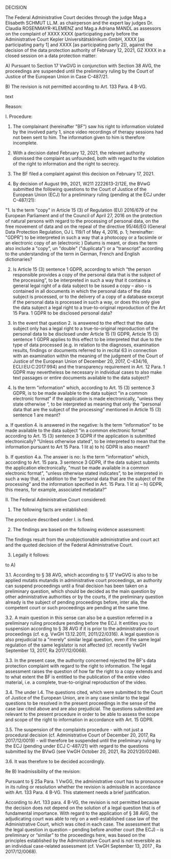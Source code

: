 DECISION

The Federal Administrative Court decides through the judge Mag.a Elisabeth SCHMUT LL.M. as chairperson and the expert lay judges Dr. Claudia ROSENMAYR-KLEMENZ and Mag.a Adriana MANDL as assessors on the complaint of XXXX XXXX (participating party before the Administrative Court Kepler Universitätsklinikum GmbH, XXXX \[as participating party 1\] and XXXX \[as participating party 2\]), against the decision of the data protection authority of February 12, 2021, GZ XXXX in a closed session on a data protection matter:

A) Pursuant to Section 17 VwGVG in conjunction with Section 38 AVG, the proceedings are suspended until the preliminary ruling by the Court of Justice of the European Union in Case C-487/21.

B) The revision is not permitted according to Art. 133 Para. 4 B-VG.

text

Reason:

I. Procedure:

1. The complainant (hereinafter "BF") saw his right to information violated by the involved party 1, since video recordings of therapy sessions had not been sent to him. The information given to him is therefore incomplete.

2. With a decision dated February 12, 2021, the relevant authority dismissed the complaint as unfounded, both with regard to the violation of the right to information and the right to secrecy.

3. The BF filed a complaint against this decision on February 17, 2021.

4. By decision of August 9th, 2021, W211 2222613-2/12E, the BVwG submitted the following questions to the Court of Justice of the European Union (ECJ) for a preliminary ruling (pending at the ECJ under C-487/21):

"1. Is the term "copy" in Article 15 (3) of Regulation (EU) 2016/679 of the European Parliament and of the Council of April 27, 2016 on the protection of natural persons with regard to the processing of personal data, on the free movement of data and on the repeal of the directive 95/46/EG (General Data Protection Regulation, OJ L 119/1 of May 4, 2016, p. 1; hereinafter: "GDPR") to be interpreted in such a way that a photocopy or a facsimile or an electronic copy of an (electronic ) Datums is meant, or does the term also include a "copy", un "double" ("duplicata") or a "transcript" according to the understanding of the term in German, French and English dictionaries?

2. Is Article 15 (3) sentence 1 GDPR, according to which “the person responsible provides a copy of the personal data that is the subject of the processing”, to be interpreted in such a way that it contains a general legal right of a data subject to be issued a copy – also - is contained in all documents in which the personal data of the data subject is processed, or to the delivery of a copy of a database excerpt if the personal data is processed in such a way, or does this only give the data subject a legal right to a true-to-original reproduction of the Art 15 Para. 1 GDPR to be disclosed personal data?

3. In the event that question 2. is answered to the effect that the data subject only has a legal right to a true-to-original reproduction of the personal data to be disclosed under Article 15 (1) GDPR, Article 15 (3) sentence 1 GDPR applies to this effect to be interpreted that due to the type of data processed (e.g. in relation to the diagnoses, examination results, findings or documents referred to in recital 63 in connection with an examination within the meaning of the judgment of the Court of Justice of the European Union of December 20, 2017, C-434/16, ECLI:EU:C:2017:994) and the transparency requirement in Art. 12 Para. 1 GDPR may nevertheless be necessary in individual cases to also make text passages or entire documents available to the data subject?

4. Is the term "information" which, according to Art. 15 (3) sentence 3 GDPR, is to be made available to the data subject "in a common electronic format" if the application is made electronically, "unless they state otherwise “, to be interpreted as meaning that only the “personal data that are the subject of the processing” mentioned in Article 15 (3) sentence 1 are meant?

a. If question 4. is answered in the negative: Is the term “information” to be made available to the data subject “in a common electronic format” according to Art. 15 (3) sentence 3 GDPR if the application is submitted electronically? "Unless otherwise stated", to be interpreted to mean that the information pursuant to Art 15 Para. 1 lit a) to h) GDPR is also meant?

b. If question 4.a. The answer is no: Is the term "information" which, according to Art. 15 para. 3 sentence 3 GDPR, if the data subject submits the application electronically, "must be made available in a common electronic format", "unless otherwise stated indicates”, to be interpreted in such a way that, in addition to the “personal data that are the subject of the processing” and the information specified in Art. 15 Para. 1 lit a) – h) GDPR, this means, for example, associated metadata?”

II. The Federal Administrative Court considered:

1. The following facts are established:

The procedure described under I. is fixed.

2. The findings are based on the following evidence assessment:

The findings result from the unobjectionable administrative and court act and the quoted decision of the Federal Administrative Court.

3. Legally it follows:

to A)

3.1. According to § 38 AVG, which according to § 17 VwGVG is also to be applied mutatis mutandis in administrative court proceedings, an authority can suspend proceedings until a final decision has been taken on a preliminary question, which should be decided as the main question by other administrative authorities or by the courts, if the preliminary question already is the subject of pending proceedings before, inter alia, the competent court or such proceedings are pending at the same time.

3.2. A main question in this sense can also be a question referred in a preliminary ruling procedure pending before the ECJ. It entitles you to suspension according to § 38 AVG if it is prior to the administrative court proceedings (cf. e.g. VwGH 13.12.2011, 2011/22/0316). A legal question is also prejudicial to a "merely" similar legal question, even if the same legal regulation of the same legislator is not affected (cf. recently VwGH September 13, 2017, Ra 2017/12/0068).

3.3. In the present case, the authority concerned rejected the BF's data protection complaint with regard to the right to information. The legal assessment raises the question of how far the right to a copy extends and to what extent the BF is entitled to the publication of the entire video material, i.e. a complete, true-to-original reproduction of the video.

3.4. The under I.4. The questions cited, which were submitted to the Court of Justice of the European Union, are in any case similar to the legal questions to be resolved in the present proceedings in the sense of the case law cited above and are also prejudicial. The questions submitted are relevant to the present procedure in order to be able to assess the scope and scope of the right to information in accordance with Art. 15 GDPR.

3.5. The suspension of the complaints procedure - with not just a procedural decision (cf. Administrative Court of December 20, 2017, Ra 2017/12/0019) - will therefore be suspended until the preliminary ruling by the ECJ (pending under ECJ C-487/21) with regard to the questions submitted by the BVwG (see VwGH October 20, 2021, Ra 2021/20/0246).

3.6. It was therefore to be decided accordingly.

Re B) Inadmissibility of the revision:

Pursuant to § 25a Para. 1 VwGG, the administrative court has to pronounce in its ruling or resolution whether the revision is admissible in accordance with Art. 133 Para. 4 B-VG. This statement needs a brief justification.

According to Art. 133 para. 4 B-VG, the revision is not permitted because the decision does not depend on the solution of a legal question that is of fundamental importance. With regard to the application of § 38 AVG, the adjudicating court was able to rely on a well-established case law of the Administrative Court, which was cited in each case. The assessment that the legal question in question – pending before another court (the ECJ) – is preliminary or “similar” to the proceedings here, was based on the principles established by the Administrative Court and is not reversible as an individual case-related assessment (cf. VwGH September 13, 2017 , Ra 2017/12/0068).
